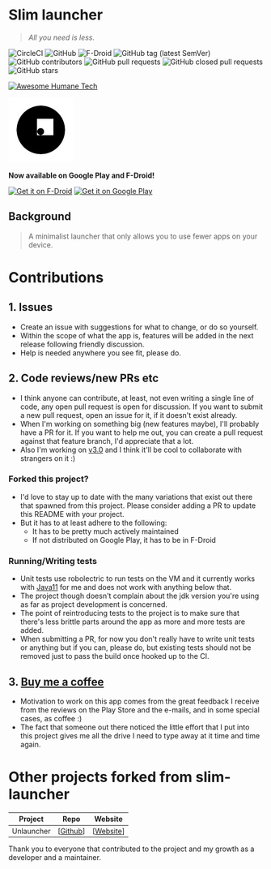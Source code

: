 # Slim launcher
> _All you need is less._

![CircleCI](https://img.shields.io/circleci/build/github/sduduzog/slim-launcher?style=plastic)
![GitHub](https://img.shields.io/github/license/sduduzog/slim-launcher.svg?style=plastic)
![F-Droid](https://img.shields.io/f-droid/v/com.sduduzog.slimlauncher.svg?style=plastic)
![GitHub tag (latest SemVer)](https://img.shields.io/github/tag/sduduzog/slim-launcher.svg?style=plastic)
![GitHub contributors](https://img.shields.io/github/contributors/sduduzog/slim-launcher?style=plastic)
![GitHub pull requests](https://img.shields.io/github/issues-pr/sduduzog/slim-launcher?style=plastic)
![GitHub closed pull requests](https://img.shields.io/github/issues-pr-closed/sduduzog/slim-launcher?style=plastic)
![GitHub stars](https://img.shields.io/github/stars/sduduzog/slim-launcher.svg?style=social)

[![Awesome Humane Tech](https://raw.githubusercontent.com/humanetech-community/awesome-humane-tech/main/humane-tech-badge.svg?sanitize=true)](https://github.com/humanetech-community/awesome-humane-tech)

![Slim Launcher Logo](docs/assets/slim-logo.jpg)

**Now available on Google Play and F-Droid!**

[<img src="https://f-droid.org/badge/get-it-on.png"
     alt="Get it on F-Droid"
     height="80">](https://f-droid.org/packages/com.sduduzog.slimlauncher/)
[<img src="https://play.google.com/intl/en_us/badges/images/generic/en-play-badge.png"
     alt="Get it on Google Play"
     height="80">](https://play.google.com/store/apps/details?id=com.sduduzog.slimlauncher)

## Background
>A minimalist launcher that only allows you to use fewer apps on your device.

# Contributions


## 1. Issues
-  Create an issue with suggestions for what to change, or do so yourself.
- Within the scope of what the app is, features will be added in the next release following friendly discussion.
- Help is needed anywhere you see fit, please do.

## 2. Code reviews/new PRs etc
- I think anyone can contribute, at least, not even writing a single line of code, any open pull request is open for discussion. If you want to submit a new pull request, open an issue for it, 
if it doesn't exist already. 
- When I'm working on something big (new features maybe), I'll probably have a PR for it. If you want to help me out, you can create a pull request against that feature branch, I'd appreciate that a lot.
- Also I'm working on [v3.0](https://github.com/sduduzog/slim-launcher/pull/98) and I think it'll be cool to collaborate with strangers on it :)

### Forked this project?
- I'd love to stay up to date with the many variations that exist out there that spawned from this project. Please consider adding a PR to update this README with your project.
- But it has to at least adhere to the following:
  - It has to be pretty much actively maintained
  - If not distributed on Google Play, it has to be in F-Droid

### Running/Writing tests
- Unit tests use robolectric to run tests on the VM and it currently works with [Java11](https://adoptopenjdk.net/releases.html) for me and does not work with anything below that.
- The project though doesn't complain about the jdk version you're using as far as project development is concerned.
- The point of reintroducing tests to the project is to make sure that there's less brittle parts around the app as more and more tests are added.
- When submitting a PR, for now you don't really have to write unit tests or anything but if you can, please do, but existing tests should not be removed just to pass the build once hooked up to the CI.

## 3. [Buy me a coffee](https://buymeacoff.ee/sduduzog)
- Motivation to work on this app comes from the great feedback I receive from the reviews on the Play Store and the e-mails, and in some special cases, as coffee :)
- The fact that someone out there noticed the little effort that I put into this project gives me all the drive I need to type away at it time and time again.

#  Other projects forked from slim-launcher
| Project             | Repo                         | Website                      |
| ------------------- | ---------------------------- | ---------------------------- |
| Unlauncher          | [[Github][unlauncher-repo]]  | [[Website][unlauncher-site]] |

[unlauncher-repo]: https://github.com/jkuester/unlauncher
[unlauncher-site]: https://jkuester.github.io/unlauncher/

Thank you to everyone that contributed to the project and my growth as a developer and a maintainer.
